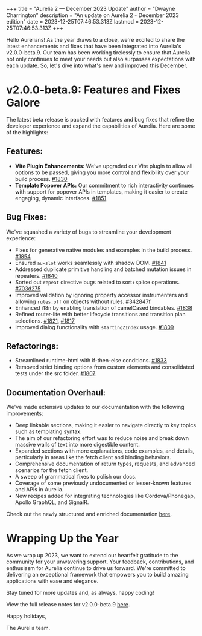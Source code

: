 +++
title = "Aurelia 2 — December 2023 Update"
author = "Dwayne Charrington"
description = "An update on Aurelia 2 - December 2023 edition"
date = 2023-12-25T07:46:53.313Z
lastmod = 2023-12-25T07:46:53.313Z
+++

Hello Aurelians! As the year draws to a close, we're excited to share the latest enhancements and fixes that have been integrated into Aurelia's v2.0.0-beta.9. Our team has been working tirelessly to ensure that Aurelia not only continues to meet your needs but also surpasses expectations with each update. So, let's dive into what's new and improved this December.

# v2.0.0-beta.9: Features and Fixes Galore

The latest beta release is packed with features and bug fixes that refine the developer experience and expand the capabilities of Aurelia. Here are some of the highlights:

## Features:

- **Vite Plugin Enhancements:** We've upgraded our Vite plugin to allow all options to be passed, giving you more control and flexibility over your build process. [#1830](https://github.com/aurelia/aurelia/commit/3d87341)
- **Template Popover APIs:** Our commitment to rich interactivity continues with support for popover APIs in templates, making it easier to create engaging, dynamic interfaces. [#1851](https://github.com/aurelia/aurelia/commit/f4b552b)

## Bug Fixes:

We've squashed a variety of bugs to streamline your development experience:

- Fixes for generative native modules and examples in the build process. [#1854](https://github.com/aurelia/aurelia/commit/9a7cc65)
- Ensured `au-slot` works seamlessly with shadow DOM. [#1841](https://github.com/aurelia/aurelia/commit/c750d4f)
- Addressed duplicate primitive handling and batched mutation issues in repeaters. [#1840](https://github.com/aurelia/aurelia/commit/703d275)
- Sorted out `repeat` directive bugs related to sort+splice operations. [#703d275](https://github.com/aurelia/aurelia/commit/703d275)
- Improved validation by ignoring property accessor instrumenters and allowing `rules.off` on objects without rules. [#342847f](https://github.com/aurelia/aurelia/commit/342847f)
- Enhanced i18n by enabling translation of camelCased bindables. [#1838](https://github.com/aurelia/aurelia/commit/ff761fb)
- Refined router-lite with better lifecycle transitions and transition plan selections. [#1821](https://github.com/aurelia/aurelia/commit/8e961af), [#1817](https://github.com/aurelia/aurelia/commit/d214fdc)
- Improved dialog functionality with `startingZIndex` usage. [#1809](https://github.com/aurelia/aurelia/commit/de79aea)

## Refactorings:

- Streamlined runtime-html with if-then-else conditions. [#1833](https://github.com/aurelia/aurelia/commit/7192e74)
- Removed strict binding options from custom elements and consolidated tests under the src folder. [#1807](https://github.com/aurelia/aurelia/commit/7b4455f)

## Documentation Overhaul:

We've made extensive updates to our documentation with the following improvements:

- Deep linkable sections, making it easier to navigate directly to key topics such as templating syntax.
- The aim of our refactoring effort was to reduce noise and break down massive walls of text into more digestible content.
- Expanded sections with more explanations, code examples, and details, particularly in areas like the fetch client and binding behaviors.
- Comprehensive documentation of return types, requests, and advanced scenarios for the fetch client.
- A sweep of grammatical fixes to polish our docs.
- Coverage of some previously undocumented or lesser-known features and APIs in Aurelia.
- New recipes added for integrating technologies like Cordova/Phonegap, Apollo GraphQL, and SignalR.

Check out the newly structured and enriched documentation [here](https://docs.aurelia.io/templates).

# Wrapping Up the Year

As we wrap up 2023, we want to extend our heartfelt gratitude to the community for your unwavering support. Your feedback, contributions, and enthusiasm for Aurelia continue to drive us forward. We're committed to delivering an exceptional framework that empowers you to build amazing applications with ease and elegance.

Stay tuned for more updates and, as always, happy coding!

View the full release notes for v2.0.0-beta.9 [here](https://github.com/aurelia/aurelia/releases/tag/v2.0.0-beta.9).

Happy holidays,

The Aurelia team.